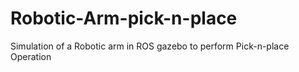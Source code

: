# Robotic-Arm-pick-n-place
Simulation of a Robotic arm in ROS gazebo to perform Pick-n-place Operation
